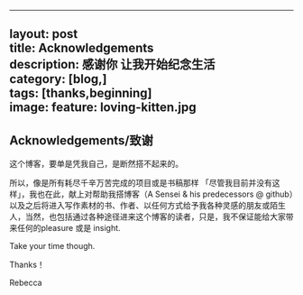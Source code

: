 
---
layout: post  
title: Acknowledgements    
description: 感谢你 让我开始纪念生活    
category: [blog,]  
tags: [thanks,beginning]  
image:
  feature: loving-kitten.jpg
---



<h2>Acknowledgements/致谢</h2>

<p>这个博客，要单是凭我自己，是断然搭不起来的。</p>

<p> 所以，像是所有耗尽千辛万苦完成的项目或是书稿那样 「尽管我目前并没有这样」，我也在此，献上对帮助我搭博客（A Sensei & his predecessors @ github）以及之后将进入写作素材的书、作者、以任何方式给予我各种灵感的朋友或陌生人，当然，也包括通过各种途径进来这个博客的读者，只是，我不保证能给大家带来任何的pleasure 或是 insight. </p>

<p>Take your time though.</p>

Thanks！

Rebecca
